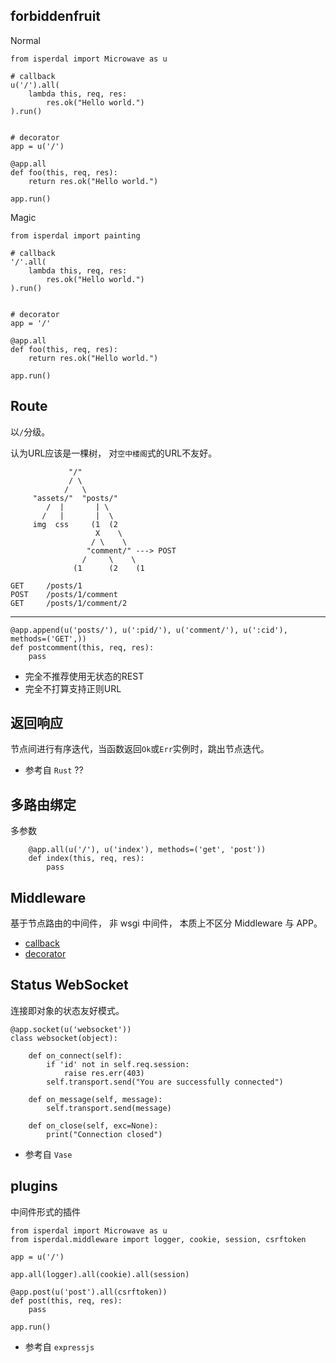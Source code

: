 forbiddenfruit
--------------

Normal

    from isperdal import Microwave as u

    # callback
    u('/').all(
        lambda this, req, res:
            res.ok("Hello world.")
    ).run()


    # decorator
    app = u('/')

    @app.all
    def foo(this, req, res):
        return res.ok("Hello world.")

    app.run()


Magic

    from isperdal import painting

    # callback
    '/'.all(
        lambda this, req, res:
            res.ok("Hello world.")
    ).run()


    # decorator
    app = '/'

    @app.all
    def foo(this, req, res):
        return res.ok("Hello world.")

    app.run()


Route
-----

以`/`分级。

认为URL应该是一棵树，
对`空中楼阁`式的URL不友好。

                 "/"
                 / \
                /   \
         "assets/"  "posts/"
            /  |       | \
           /   |       |  \
         img  css     (1  (2
                       X    \
                      / \    \
                     "comment/" ---> POST
                    /     \    \
                  (1      (2    (1

    GET     /posts/1
    POST    /posts/1/comment
    GET     /posts/1/comment/2

-----

    @app.append(u('posts/'), u(':pid/'), u('comment/'), u(':cid'), methods=('GET',))
    def postcomment(this, req, res):
        pass

* 完全不推荐使用无状态的REST
* 完全不打算支持正则URL

返回响应
--------

节点间进行有序迭代，当函数返回`Ok`或`Err`实例时，跳出节点迭代。

* 参考自 `Rust` ??

多路由绑定
----------

多参数

        @app.all(u('/'), u('index'), methods=('get', 'post'))
        def index(this, req, res):
            pass

Middleware
----------

基于节点路由的中间件，
非 wsgi 中间件，
本质上不区分 Middleware 与 APP。

* [callback](/examples/app.callback.py#L9)
* [decorator](/examples/app.decorator.py#L17)

Status WebSocket
----------------

连接即对象的状态友好模式。

    @app.socket(u('websocket'))
    class websocket(object):

        def on_connect(self):
            if 'id' not in self.req.session:
                raise res.err(403)
            self.transport.send("You are successfully connected")

        def on_message(self, message):
            self.transport.send(message)

        def on_close(self, exc=None):
            print("Connection closed")

* 参考自 `Vase`

plugins
-------

中间件形式的插件

    from isperdal import Microwave as u
    from isperdal.middleware import logger, cookie, session, csrftoken

    app = u('/')

    app.all(logger).all(cookie).all(session)

    @app.post(u('post').all(csrftoken))
    def post(this, req, res):
        pass

    app.run()

* 参考自 `expressjs`
